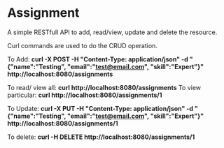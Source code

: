 # Assignment

A simple RESTfull API to add, read/view, update and delete the resource.

Curl commands are used to do the CRUD operation.

To Add: **curl -X POST -H "Content-Type: application/json" -d "{\"name\":\"Testing\", \"email\":\"test@email.com\", \"skill\":\"Expert\"}" http://localhost:8080/assignments**

To read/ view all: **curl http://localhost:8080/assignments**
To view particular: **curl http://localhost:8080/assignments/1**

To Update: **curl -X PUT -H "Content-Type: application/json" -d "{\"name\":\"Testing\", \"email\":\"test@email.com\", \"skill\":\"Expert\"}" http://localhost:8080/assignments/1**

To delete: **curl -H DELETE http://localhost:8080/assignments/1**
